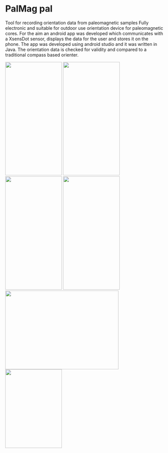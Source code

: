 # PalMag pal
Tool for recording orientation data from paleomagnetic samples
Fully electronic and suitable for outdoor use orientation device for paleomagnetic cores. For the aim an android
app was developed which communicates with a XsensDot sensor, displays the
data for the user and stores it on the phone. The app was developed using
android studio and it was written in Java. The orientation data is checked for
validity and compared to a traditional compass based orienter.

<img src="https://github.com/Drago-n-95/xsens_dot_palmag_pal/assets/52564717/306a75ec-919d-47e2-ad35-0632a34f43e1" width=180 height=360 />
<img src="https://github.com/Drago-n-95/xsens_dot_palmag_pal/assets/52564717/600d0ffd-8a26-436f-bdd4-bcc8651921dc" width=180 height=360 />
<img src="https://github.com/Drago-n-95/xsens_dot_palmag_pal/assets/52564717/773d23b8-dc35-43be-9ce0-8fa31c28f5d7" width=180 height=360 />
<img src="https://github.com/Drago-n-95/xsens_dot_palmag_pal/assets/52564717/c7ed9e3b-bd4b-4001-92fc-8c9f079b7d0d" width=180 height=360 />

<img src="https://github.com/Drago-n-95/xsens_dot_palmag_pal/assets/52564717/cd134167-7deb-4798-9897-4c8e5ccd37f9" width=360 height=250 />
<img src="https://github.com/Drago-n-95/xsens_dot_palmag_pal/assets/52564717/2e696c35-e67b-48f6-8e9e-e8457938023a" width=180 height=250 />

